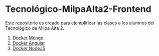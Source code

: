 # Tecnológico-MilpaAlta2-Frontend

Este repositorio es creado para ejemplificar las clases a los alumnos del Tecnológico de Milpa Alta 2.

1. [Docker Mongo](https://github.com/Juls-Castor/Tecnologico-MilpaAlta2-Frontend/tree/master/Docker%20-%20Mongo/README.md)
2. [Docker Angular](https://github.com/Juls-Castor/Tecnologico-MilpaAlta2-Frontend/tree/master/Docker%20-%20Angular/README.md)
3. [Docker NodeJS](https://github.com/Juls-Castor/Tecnologico-MilpaAlta2-Frontend/tree/master/Docker%20-%20NodeJS/README.md)


